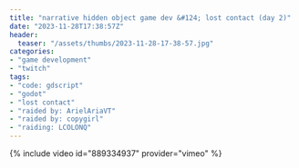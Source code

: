 ```yaml
---
title: "narrative hidden object game dev &#124; lost contact (day 2)"
date: "2023-11-28T17:38:57Z"
header:
  teaser: "/assets/thumbs/2023-11-28-17-38-57.jpg"
categories:
- "game development"
- "twitch"
tags:
- "code: gdscript"
- "godot"
- "lost contact"
- "raided by: ArielAriaVT"
- "raided by: copygirl"
- "raiding: LCOLONQ"
---
```

{% include video id="889334937" provider="vimeo" %}
